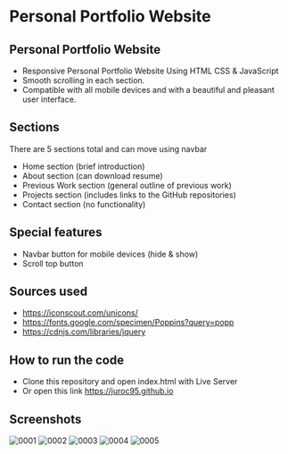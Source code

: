 # Personal Portfolio Website

## Personal Portfolio Website
- Responsive Personal Portfolio Website Using HTML CSS & JavaScript
- Smooth scrolling in each section.
- Compatible with all mobile devices and with a beautiful and pleasant user interface.

## Sections
There are 5 sections total and can move using navbar
- Home section (brief introduction)
- About section (can download resume)
- Previous Work section (general outline of previous work)
- Projects section (includes links to the GitHub repositories)
- Contact section (no functionality)

## Special features
- Navbar button for mobile devices (hide & show)
- Scroll top button

## Sources used
- https://iconscout.com/unicons/
- https://fonts.google.com/specimen/Poppins?query=popp
- https://cdnjs.com/libraries/jquery

## How to run the code
- Clone this repository and open index.html with Live Server
- Or open this link https://juroc95.github.io

## Screenshots
![0001](https://user-images.githubusercontent.com/94903612/204079788-488d24e8-51cf-4d6c-9c38-0c3ba96631b8.jpg)
![0002](https://user-images.githubusercontent.com/94903612/204079790-15070b4e-08aa-4aa5-a8ba-bbfc8ee69d2a.jpg)
![0003](https://user-images.githubusercontent.com/94903612/204079792-5fec292e-3e30-4e20-b5dd-d8ef60dabcf5.jpg)
![0004](https://user-images.githubusercontent.com/94903612/204079795-5bbb2c82-9f85-425d-aa18-81287a89cba0.jpg)
![0005](https://user-images.githubusercontent.com/94903612/204079796-881d4300-5a4e-4595-9c58-25ef2c1d1204.jpg)
